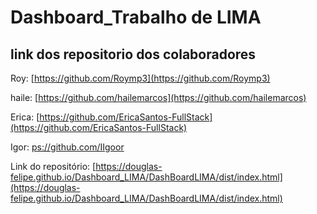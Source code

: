 # Dashboard_Trabalho de LIMA

## link dos repositorio dos colaboradores

Roy:  [https://github.com/Roymp3](https://github.com/Roymp3)

haile: [https://github.com/hailemarcos](https://github.com/hailemarcos)

Erica: [https://github.com/EricaSantos-FullStack](https://github.com/EricaSantos-FullStack)

Igor: [ps://github.com/IIgoor](https://github.com/IIgoor)

Link do repositório: [https://douglas-felipe.github.io/Dashboard_LIMA/DashBoardLIMA/dist/index.html](https://douglas-felipe.github.io/Dashboard_LIMA/DashBoardLIMA/dist/index.html)
